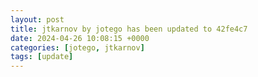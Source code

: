 ```yaml
---
layout: post
title: jtkarnov by jotego has been updated to 42fe4c7
date: 2024-04-26 10:08:15 +0000
categories: [jotego, jtkarnov]
tags: [update]
---
```


